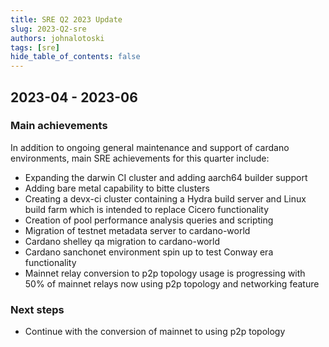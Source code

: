 ```yaml
---
title: SRE Q2 2023 Update
slug: 2023-Q2-sre
authors: johnalotoski
tags: [sre]
hide_table_of_contents: false
---
```


## 2023-04 - 2023-06

### Main achievements

In addition to ongoing general maintenance and support of cardano environments, main SRE achievements for this quarter include:
- Expanding the darwin CI cluster and adding aarch64 builder support
- Adding bare metal capability to bitte clusters
- Creating a devx-ci cluster containing a Hydra build server and Linux build farm which is intended to replace Cicero functionality
- Creation of pool performance analysis queries and scripting
- Migration of testnet metadata server to cardano-world
- Cardano shelley qa migration to cardano-world
- Cardano sanchonet environment spin up to test Conway era functionality
- Mainnet relay conversion to p2p topology usage is progressing with 50% of mainnet relays now using p2p topology and networking feature

### Next steps

- Continue with the conversion of mainnet to using p2p topology
